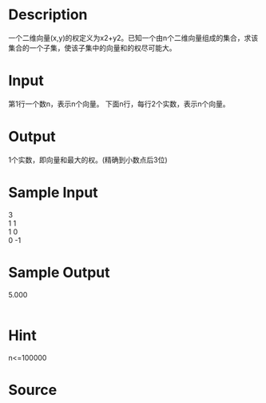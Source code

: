 
# Description

<div class="content">一个二维向量(x,y)的权定义为x2+y2。已知一个由n个二维向量组成的集合，求该集合的一个子集，使该子集中的向量和的权尽可能大。

</div>

# Input

<div class="content">第1行一个数n，表示n个向量。
下面n行，每行2个实数，表示n个向量。

</div>

# Output

<div class="content">1个实数，即向量和最大的权。(精确到小数点后3位)

</div>

# Sample Input

<div class="content"><span class="sampledata">3<br/>
1 1<br/>
1 0<br/>
0 -1<br/>
</span></div>

# Sample Output

<div class="content"><span class="sampledata">5.000<br/>
<br/>
</span></div>

# Hint

<div class="content"><p>n&lt;=100000<br/>
</p></div>

# Source

<div class="content"><p><a href="problemset.php?search="></a></p></div>

